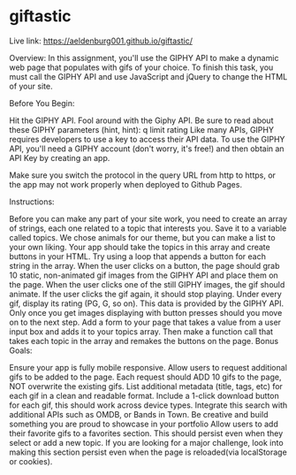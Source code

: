 # giftastic

Live link: https://aeldenburg001.github.io/giftastic/

Overview: In this assignment, you'll use the GIPHY API to make a dynamic web page that populates with gifs of your choice. To finish this task, you must call the GIPHY API and use JavaScript and jQuery to change the HTML of your site.

Before You Begin:

Hit the GIPHY API.
Fool around with the Giphy API.
Be sure to read about these GIPHY parameters (hint, hint):
q
limit
rating
Like many APIs, GIPHY requires developers to use a key to access their API data. To use the GIPHY API, you'll need a GIPHY account (don't worry, it's free!) and then obtain an API Key by creating an app.

Make sure you switch the protocol in the query URL from http to https, or the app may not work properly when deployed to Github Pages.

Instructions:

Before you can make any part of your site work, you need to create an array of strings, each one related to a topic that interests you. Save it to a variable called topics.
We chose animals for our theme, but you can make a list to your own liking.
Your app should take the topics in this array and create buttons in your HTML.
Try using a loop that appends a button for each string in the array.
When the user clicks on a button, the page should grab 10 static, non-animated gif images from the GIPHY API and place them on the page.
When the user clicks one of the still GIPHY images, the gif should animate. If the user clicks the gif again, it should stop playing.
Under every gif, display its rating (PG, G, so on).
This data is provided by the GIPHY API.
Only once you get images displaying with button presses should you move on to the next step.
Add a form to your page that takes a value from a user input box and adds it to your topics array. Then make a function call that takes each topic in the array and remakes the buttons on the page.
Bonus Goals:

Ensure your app is fully mobile responsive.
Allow users to request additional gifs to be added to the page.
Each request should ADD 10 gifs to the page, NOT overwrite the existing gifs.
List additional metadata (title, tags, etc) for each gif in a clean and readable format.
Include a 1-click download button for each gif, this should work across device types.
Integrate this search with additional APIs such as OMDB, or Bands in Town. Be creative and build something you are proud to showcase in your portfolio
Allow users to add their favorite gifs to a favorites section.
This should persist even when they select or add a new topic.
If you are looking for a major challenge, look into making this section persist even when the page is reloaded(via localStorage or cookies).
